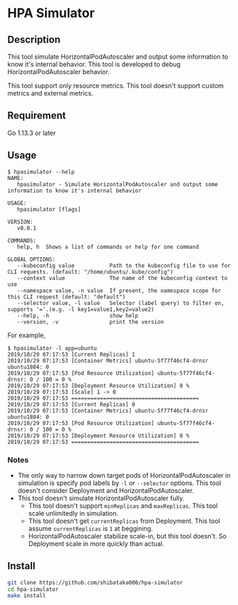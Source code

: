 # HPA Simulator

## Description
This tool simulate HorizontalPodAutoscaler and output some information to know it's internal behavior.
This tool is developed to debug HorizontalPodAutoscaler behavior.

This tool support only resource metrics. This tool doesn't support custom metrics and external metrics.

## Requirement
Go 1.13.3 or later

## Usage
```
$ hpasimulator --help
NAME:
   hpasimulator - Simulate HorizontalPodAutoscaler and output some information to know it's internal behavior

USAGE:
   hpasimulator [flags]

VERSION:
   v0.0.1

COMMANDS:
   help, h  Shows a list of commands or help for one command

GLOBAL OPTIONS:
   --kubeconfig value           Path to the kubeconfig file to use for CLI requests. (default: "/home/ubuntu/.kube/config")
   --context value              The name of the kubeconfig context to use
   --namespace value, -n value  If present, the namespace scope for this CLI request (default: "default")
   --selector value, -l value   Selector (label query) to filter on, supports '='.(e.g. -l key1=value1,key2=value2)
   --help, -h                   show help
   --version, -v                print the version
```

For example,

```
$ hpasimulator -l app=ubuntu
2019/10/29 07:17:53 [Current Replicas] 1
2019/10/29 07:17:53 [Container Metrics] ubuntu-5f77f46cf4-drnsr ubuntu1804: 0
2019/10/29 07:17:53 [Pod Resource Utilization] ubuntu-5f77f46cf4-drnsr: 0 / 100 = 0 %
2019/10/29 07:17:53 [Deployment Resource Utilization] 0 %
2019/10/29 07:17:53 [Scale] 1 -> 0
2019/10/29 07:17:53 ========================================
2019/10/29 07:17:53 [Current Replicas] 0
2019/10/29 07:17:53 [Container Metrics] ubuntu-5f77f46cf4-drnsr ubuntu1804: 0
2019/10/29 07:17:53 [Pod Resource Utilization] ubuntu-5f77f46cf4-drnsr: 0 / 100 = 0 %
2019/10/29 07:17:53 [Deployment Resource Utilization] 0 %
2019/10/29 07:17:53 ========================================
```

### Notes
- The only way to narrow down target pods of HorizontalPodAutoscaler in simulation is specify pod labels by `-l` or `--selector` options. This tool doesn't consider Deployment and HorizontalPodAutoscaler. 
- This tool doesn't simulate HorizontalPodAutoscaler fully.
   - This tool doesn't support `minReplicas` and `maxReplicas`. This tool scale unlimitedly in simulation.
   - This tool doesn't get `currentReplicas` from Deployment. This tool assume `currentReplicas` is `1` at beggining.
   - HorizontalPodAutoscaler stabilize scale-in, but this tool doesn't. So Deployment scale in more quickly than actual.

## Install
```bash
git clone https://github.com/shibataka000/hpa-simulator
cd hpa-simulator
make install
```
